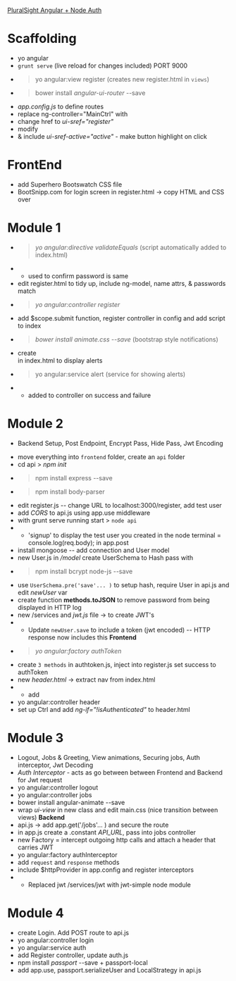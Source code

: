 [PluralSight Angular + Node Auth](http://www.pluralsight.com/courses/exercise-files/creating-apps-angular-node-token-authentication)

# Scaffolding
- yo angular
- `grunt serve`                               (live reload for changes included)     PORT 9000
- > yo angular:view register        (creates new register.html in `views`)
- > bower install *angular-ui-router* --save

* *app.config.js*  to define routes
* replace ng-controller="MainCtrl" with <div ui-view></div>
* change href to *ui-sref="register"* 
* modify <li> & include *ui-sref-active="active"*  -  make button highlight on click

# FrontEnd
* add Superhero Bootswatch CSS file
* BootSnipp.com for login screen in register.html   -> copy HTML and CSS over 

# Module 1
- > *yo angular:directive validateEquals*       (script automatically added to index.html)
- - used to confirm password is same
- edit register.html to tidy up, include ng-model, name attrs, & passwords match
- > *yo angular:controller register* 
- add $scope.submit function, register controller in config and add script to index
- > *bower install animate.css --save*      (bootstrap style notifications)
- create <div></div> in index.html to display alerts
- > yo angular:service alert         (service for showing alerts)
- - added to controller on success and failure

# Module 2
* Backend Setup, Post Endpoint, Encrypt Pass, Hide Pass, Jwt Encoding
- move everything into `frontend` folder, create an `api` folder
- cd api   > *npm init*
- > npm install express --save
- > npm install body-parser
- edit register.js  -- change URL to localhost:3000/register, add test user
- add *CORS* to api.js using app.use middleware
- with grunt serve running start > `node api`  
- - 'signup' to display the test user you created in the node terminal  = console.log(req.body); in app.post
- install mongoose  --  add connection and User model
- new User.js in */model* create UserSchema to Hash pass with
- > npm install bcrypt node-js --save
- use `UserSchema.pre('save'... )` to setup hash, require User in api.js and edit *newUser* var
- create function **methods.toJSON** to remove password from being displayed in HTTP log 
- new /services and *jwt.js* file  -> to create JWT's
- - Update `newUser.save` to include a token  (jwt encoded)  --  HTTP response now includes this
**Frontend**
- > *yo angular:factory authToken* 
- create `3 methods` in authtoken.js, inject into register.js set success to authToken
- new *header.html*  -> extract nav from index.html 
- - add <div ng-include="'views/header.html'"></div>
- yo angular:controller header
- set up Ctrl and add *ng-if="!isAuthenticated"* to header.html

# Module 3
- Logout, Jobs & Greeting, View animations, Securing jobs, Auth interceptor, Jwt Decoding
- *Auth Interceptor*  -  acts as go between between Frontend and Backend for Jwt request
- yo angular:controller logout
- yo angular:controller jobs
- bower install angular-animate --save
- wrap *ui-view* in new class and edit main.css    (nice transition between views)
**Backend**
- api.js  ->  add app.get('/jobs'... ) and secure the route
- in app.js create a .constant *API_URL*, pass into jobs controller
- new Factory  =  intercept outgoing http calls and attach a header that carries JWT
- yo angular:factory authInterceptor
- add `request` and `response` methods
- include $httpProvider in app.config and register interceptors
- * Replaced jwt /services/jwt with jwt-simple node module

# Module 4
- create Login.  Add POST route to api.js
- yo angular:controller login
- yo angular:service auth
- add Register controller, update auth.js
- npm install *passport* --save   +  passport-local
- add app.use, passport.serializeUser and LocalStrategy in api.js

